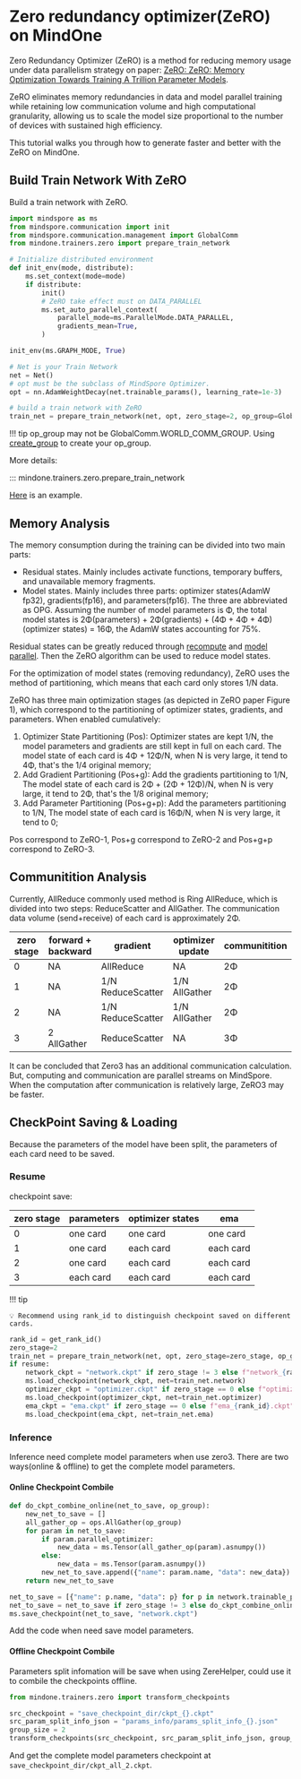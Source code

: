 # Zero redundancy optimizer(ZeRO) on MindOne

Zero Redundancy Optimizer (ZeRO) is a method for reducing memory usage under data parallelism strategy on paper: [ZeRO: ZeRO: Memory Optimization Towards Training A Trillion Parameter Models](https://arxiv.org/pdf/1910.02054.pdf).

ZeRO eliminates memory redundancies in data and model parallel training while retaining low communication volume and high computational
granularity, allowing us to scale the model size proportional to the number of devices with sustained high efficiency.

This tutorial walks you through how to generate faster and better with the ZeRO on MindOne.

## Build Train Network With ZeRO

Build a train network with ZeRO.

```python
import mindspore as ms
from mindspore.communication import init
from mindspore.communication.management import GlobalComm
from mindone.trainers.zero import prepare_train_network

# Initialize distributed environment
def init_env(mode, distribute):
    ms.set_context(mode=mode)
    if distribute:
        init()
        # ZeRO take effect must on DATA_PARALLEL
        ms.set_auto_parallel_context(
            parallel_mode=ms.ParallelMode.DATA_PARALLEL,
            gradients_mean=True,
        )

init_env(ms.GRAPH_MODE, True)

# Net is your Train Network
net = Net()
# opt must be the subclass of MindSpore Optimizer.
opt = nn.AdamWeightDecay(net.trainable_params(), learning_rate=1e-3)

# build a train network with ZeRO
train_net = prepare_train_network(net, opt, zero_stage=2, op_group=GlobalComm.WORLD_COMM_GROUP)
```

!!! tip
    op_group may not be GlobalComm.WORLD_COMM_GROUP. Using [create_group](https://www.mindspore.cn/docs/zh-CN/master/api_python/mindspore.communication.html#mindspore.communication.create_group) to create your op_group.

More details:

::: mindone.trainers.zero.prepare_train_network

[Here](https://github.com/mindspore-lab/mindone/blob/master/tests/others/test_zero.py) is an example.

## Memory Analysis

The memory consumption during the training can be divided into two main parts:

- Residual states. Mainly includes activate functions, temporary buffers, and unavailable memory fragments.
- Model states. Mainly includes three parts: optimizer states(AdamW fp32), gradients(fp16), and parameters(fp16). The three are abbreviated as OPG. Assuming the number of model parameters is Φ,
the total model states is 2Φ(parameters) + 2Φ(gradients) + (4Φ + 4Φ + 4Φ)(optimizer states) = 16Φ, the AdamW states accounting for 75%.

Residual states can be greatly reduced through [recompute](https://www.mindspore.cn/docs/en/master/model_train/parallel/recompute.html) and [model parallel](https://www.mindspore.cn/docs/en/master/model_train/parallel/strategy_select.html).
Then the ZeRO algorithm can be used to reduce model states.

For the optimization of model states (removing redundancy), ZeRO uses the method of partitioning, which means that each card only stores 1/N data.

ZeRO has three main optimization stages (as depicted in ZeRO paper Figure 1), which correspond to the partitioning of optimizer states, gradients, and parameters. When enabled cumulatively:

1) Optimizer State Partitioning (Pos): Optimizer states are kept 1/N, the model parameters and gradients are still kept in full on each card. The model state of each card is 4Φ + 12Φ/N, when N is very large, it tend to 4Φ, that's the 1/4 original memory;
2) Add Gradient Partitioning (Pos+g): Add the gradients partitioning to 1/N, The model state of each card is 2Φ + (2Φ + 12Φ)/N, when N is very large, it tend to 2Φ, that's the 1/8 original memory;
3) Add Parameter Partitioning (Pos+g+p): Add the parameters partitioning to 1/N, The model state of each card is 16Φ/N, when N is very large, it tend to 0;

Pos correspond to ZeRO-1, Pos+g correspond to ZeRO-2 and Pos+g+p correspond to ZeRO-3.

## Communitition Analysis

Currently, AllReduce commonly used method is Ring AllReduce, which is divided into two steps: ReduceScatter and AllGather. The communication data volume (send+receive) of each card is approximately 2Φ.

| zero stage | forward + backward | gradient            | optimizer update | communitition |
| --- |--------------------|---------------------|------------------|---------------|
| 0 | NA                 | AllReduce           | NA               | 2Φ            |
| 1 | NA                 | 1/N ReduceScatter       | 1/N AllGather  | 2Φ            |
| 2 | NA                 | 1/N ReduceScatter | 1/N AllGather  | 2Φ            |
| 3 | 2 AllGather        | ReduceScatter       | NA               | 3Φ            |

It can be concluded that Zero3 has an additional communication calculation. But, computing and communication are parallel streams on MindSpore. When the computation after communication is relatively large, ZeRO3 may be faster.

## CheckPoint Saving & Loading

Because the parameters of the model have been split, the parameters of each card need to be saved.

### Resume

checkpoint save:

| zero stage | parameters | optimizer states | ema |
|------------|------------| --- | --- |
| 0          | one card   |  one card |  one card |
| 1          | one card   |  each card |  each card |
| 2          | one card   |  each card |  each card |
| 3          | each card  |  each card |  each card |

!!! tip

    💡 Recommend using rank_id to distinguish checkpoint saved on different cards.

```python
rank_id = get_rank_id()
zero_stage=2
train_net = prepare_train_network(net, opt, zero_stage=zero_stage, op_group=GlobalComm.WORLD_COMM_GROUP)
if resume:
    network_ckpt = "network.ckpt" if zero_stage != 3 else f"network_{rank_id}.ckpt"
    ms.load_checkpoint(network_ckpt, net=train_net.network)
    optimizer_ckpt = "optimizer.ckpt" if zero_stage == 0 else f"optimizer_{rank_id}.ckpt"
    ms.load_checkpoint(optimizer_ckpt, net=train_net.optimizer)
    ema_ckpt = "ema.ckpt" if zero_stage == 0 else f"ema_{rank_id}.ckpt"
    ms.load_checkpoint(ema_ckpt, net=train_net.ema)
```

### Inference

Inference need complete model parameters when use zero3. There are two ways(online & offline) to get the complete model parameters.

#### Online Checkpoint Combile

```python
def do_ckpt_combine_online(net_to_save, op_group):
    new_net_to_save = []
    all_gather_op = ops.AllGather(op_group)
    for param in net_to_save:
        if param.parallel_optimizer:
            new_data = ms.Tensor(all_gather_op(param).asnumpy())
        else:
            new_data = ms.Tensor(param.asnumpy())
        new_net_to_save.append({"name": param.name, "data": new_data})
    return new_net_to_save

net_to_save = [{"name": p.name, "data": p} for p in network.trainable_params()]
net_to_save = net_to_save if zero_stage != 3 else do_ckpt_combine_online(net_to_save, op_group)
ms.save_checkpoint(net_to_save, "network.ckpt")
```

Add the code when need save model parameters.

#### Offline Checkpoint Combile

Parameters split infomation will be save when using ZereHelper, could use it to combile the checkpoints offline.

```python
from mindone.trainers.zero import transform_checkpoints

src_checkpoint = "save_checkpoint_dir/ckpt_{}.ckpt"
src_param_split_info_json = "params_info/params_split_info_{}.json"
group_size = 2
transform_checkpoints(src_checkpoint, src_param_split_info_json, group_size)
```

And get the complete model parameters checkpoint at `save_checkpoint_dir/ckpt_all_2.ckpt`.
